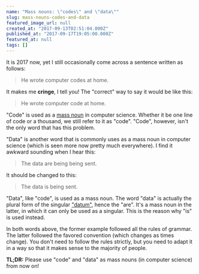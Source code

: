 ```yaml
---
name: "Mass nouns: \"codes\" and \"data\""
slug: mass-nouns-codes-and-data
featured_image_url: null
created_at: "2017-09-13T02:51:04.000Z"
published_at: "2017-09-17T19:05:00.000Z"
featured_at: null
tags: []
---
```


It is 2017 now, yet I still occasionally come across a sentence written as follows:

> He wrote computer codes at home.

It makes me **cringe**, I tell you! The "correct" way to say it would be like this:

> He wrote computer code at home.

"Code" is used as a [mass noun](https://en.wikipedia.org/wiki/Mass_noun) in computer science. Whether it be one line of code or a thousand, we still refer to it as "code". "Code", however, isn't the only word that has this problem.

"Data" is another word that is commonly uses as a mass noun in computer science (which is seen more now pretty much everywhere). I find it awkward sounding when I hear this:

> The data are being being sent.

It should be changed to this:

> The data is being sent.

"Data", like "code", is used as a mass noun. The word "data" is actually the plural form of the singular ["datum"](https://www.merriam-webster.com/dictionary/datum), hence the "are". It's a mass noun in the latter, in which it can only be used as a singular. This is the reason why "is" is used instead.

In both words above, the former example followed all the rules of grammar. The latter followed the favored convention (which changes as times change). You don't need to follow the rules strictly, but you need to adapt it in a way so that it makes sense to the majority of people.

**TL;DR:** Please use "code" and "data" as mass nouns (in computer science) from now on!